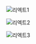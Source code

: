 ![리엑트1](https://github.com/fxzz/ReactStudy/assets/3148006/2bf33f30-e6f1-4d3f-a121-fa484602db1d)

![리엑트2](https://github.com/fxzz/ReactStudy/assets/3148006/1e91fa0f-d9b5-4915-a2a6-d43ef60b8c21)

![리엑트3](https://github.com/fxzz/ReactStudy/assets/3148006/22c77dad-afd4-4561-a51f-5f970a72c80e)
